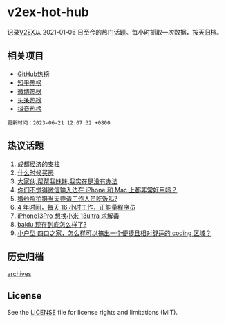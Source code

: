 # v2ex-hot-hub

 记录[V2EX](https://www.v2ex.com/)从 2021-01-06 日至今的热门话题。每小时抓取一次数据，按天[归档](archives)。
 
 ## 相关项目

- [GitHub热榜](https://github.com/snaildev/github-hot-hub)
- [知乎热榜](https://github.com/snaildev/zhihu-hot-hub)
- [微博热榜](https://github.com/snaildev/weibo-hot-hub)
- [头条热榜](https://github.com/snaildev/toutiao-hot-hub)
- [抖音热榜](https://github.com/snaildev/douyin-hot-hub)


 `更新时间：2023-06-21 12:07:32 +0800`

## 热议话题

1. [成都经济的支柱](https://www.v2ex.com/t/950392)
1. [什么时候买房](https://www.v2ex.com/t/950332)
1. [大家伙,帮帮我妹妹,我实在是没有办法](https://www.v2ex.com/t/950534)
1. [你们不觉得微信输入法在 iPhone 和 Mac 上都非常好用吗？](https://www.v2ex.com/t/950337)
1. [婚纱照拍摄当天要请工作人员吃饭吗?](https://www.v2ex.com/t/950289)
1. [4 年时间，每天 16 小时工作，正能量程序员](https://www.v2ex.com/t/950500)
1. [iPhone13Pro 想换小米 13ultra 求解毒](https://www.v2ex.com/t/950283)
1. [baidu 现在到底怎么样了?](https://www.v2ex.com/t/950396)
1. [小户型 四口之家，怎么样可以搞出一个便捷且相对舒适的 coding 区域？](https://www.v2ex.com/t/950380)

## 历史归档

[archives](archives)

## License

See the [LICENSE](LICENSE) file for license rights and limitations (MIT).
